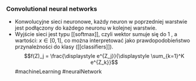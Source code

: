 ### **Convolutional neural networks**

- Konwolucyjne sieci neuronowe, każdy neuron w poprzedniej warstwie jest podłączony do każdego neuronu w kolejnej warstwie.
- Wyjście sieci jest typu [[softmax]], czyli wektor sumuje się do $1$ , a wartości: $x \in [0, 1]$, co można interpretować jako prawdopodobieństwo przynależności do klasy ([[classifiers]]).  
$$f(Z)_j = \frac{\displaystyle e^{Z_j}}{\displaystyle \sum_{k=1}^K e^{Z_k}}$$
#machineLearning #neuralNetwork